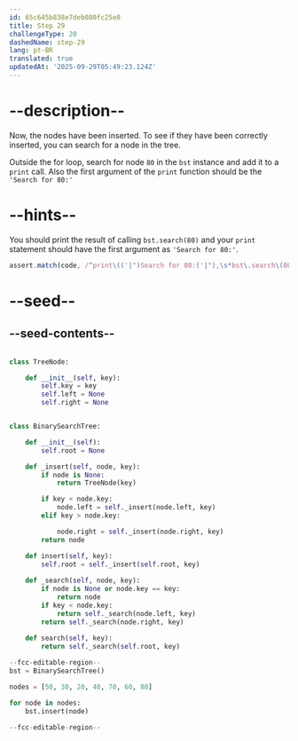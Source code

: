 ```yaml
---
id: 65c645b838e7deb080fc25e0
title: Step 29
challengeType: 20
dashedName: step-29
lang: pt-BR
translated: true
updatedAt: '2025-09-29T05:49:23.124Z'
---
```


# --description--

Now, the nodes have been inserted. To see if they have been correctly inserted, you can search for a node in the tree.

Outside the for loop, search for node `80` in the `bst` instance and add it to a `print` call. Also the first argument of the `print` function should be the `'Search for 80:'`

# --hints--

You should print the result of calling `bst.search(80)` and your `print` statement should have the first argument as `'Search for 80:'`.

```js
assert.match(code, /^print\(('|")Search for 80:('|"),\s*bst\.search\(80\)/gm);
```

# --seed--

## --seed-contents--

```py

class TreeNode:

    def __init__(self, key):
        self.key = key
        self.left = None
        self.right = None


class BinarySearchTree:

    def __init__(self):
        self.root = None

    def _insert(self, node, key):
        if node is None:
            return TreeNode(key)

        if key < node.key:
            node.left = self._insert(node.left, key)
        elif key > node.key:

            node.right = self._insert(node.right, key)
        return node

    def insert(self, key):
        self.root = self._insert(self.root, key)
        
    def _search(self, node, key):
        if node is None or node.key == key:
            return node
        if key < node.key:
            return self._search(node.left, key)
        return self._search(node.right, key)
    
    def search(self, key):
        return self._search(self.root, key)

--fcc-editable-region--
bst = BinarySearchTree()

nodes = [50, 30, 20, 40, 70, 60, 80]

for node in nodes:
    bst.insert(node)

--fcc-editable-region--
```
